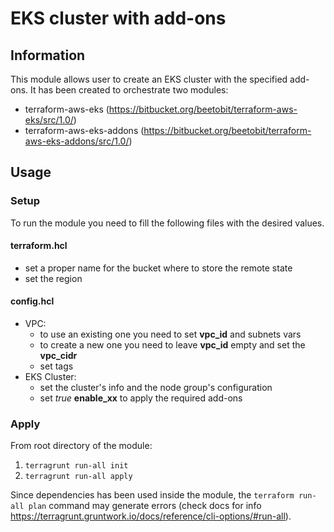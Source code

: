 # EKS cluster with add-ons

## Information
This module allows user to create an EKS cluster with the specified add-ons.
It has been created to orchestrate two modules:
- terraform-aws-eks (https://bitbucket.org/beetobit/terraform-aws-eks/src/1.0/)
- terraform-aws-eks-addons (https://bitbucket.org/beetobit/terraform-aws-eks-addons/src/1.0/)

## Usage
### Setup
To run the module you need to fill the following files with the desired values.
#### terraform.hcl
- set a proper name for the bucket where to store the remote state
- set the region

#### config.hcl
- VPC:
	- to use an existing one you need to set **vpc_id** and subnets vars 
	- to create a new one you need to leave **vpc_id** empty and set the **vpc_cidr**
	- set tags 
- EKS Cluster:
	- set the cluster's info and the node group's configuration
	- set *true* **enable_xx** to apply the required add-ons 

### Apply
From root directory of the module:
1. `terragrunt run-all init`
2. `terragrunt run-all apply`

Since dependencies has been used inside the module, the `terraform run-all plan` command may generate errors (check docs for info https://terragrunt.gruntwork.io/docs/reference/cli-options/#run-all).

